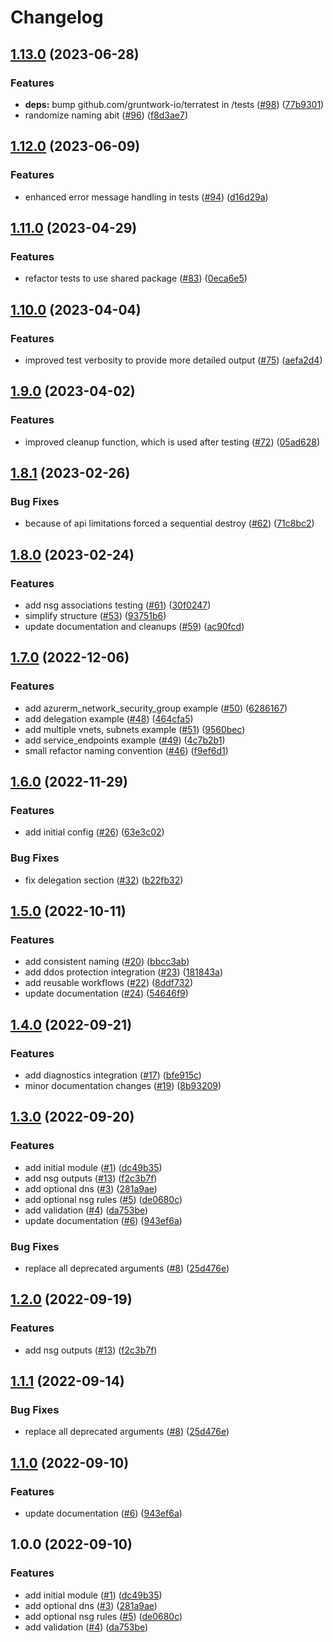 # Changelog

## [1.13.0](https://github.com/aztfmods/module-azurerm-vnet/compare/v1.12.0...v1.13.0) (2023-06-28)


### Features

* **deps:** bump github.com/gruntwork-io/terratest in /tests ([#98](https://github.com/aztfmods/module-azurerm-vnet/issues/98)) ([77b9301](https://github.com/aztfmods/module-azurerm-vnet/commit/77b930185a0bdfe15acddd015e35b5a48e14a82f))
* randomize naming abit ([#96](https://github.com/aztfmods/module-azurerm-vnet/issues/96)) ([f8d3ae7](https://github.com/aztfmods/module-azurerm-vnet/commit/f8d3ae7b0139362858412ff4d584ec4e9e7e0536))

## [1.12.0](https://github.com/aztfmods/module-azurerm-vnet/compare/v1.11.0...v1.12.0) (2023-06-09)


### Features

* enhanced error message handling in tests ([#94](https://github.com/aztfmods/module-azurerm-vnet/issues/94)) ([d16d29a](https://github.com/aztfmods/module-azurerm-vnet/commit/d16d29a133afcd1388d987a2321ec5f7d0bcebeb))

## [1.11.0](https://github.com/aztfmods/module-azurerm-vnet/compare/v1.10.0...v1.11.0) (2023-04-29)


### Features

* refactor tests to use shared package ([#83](https://github.com/aztfmods/module-azurerm-vnet/issues/83)) ([0eca6e5](https://github.com/aztfmods/module-azurerm-vnet/commit/0eca6e52687617c4b6ecb08d5949e67502afdb40))

## [1.10.0](https://github.com/aztfmods/module-azurerm-vnet/compare/v1.9.0...v1.10.0) (2023-04-04)


### Features

* improved test verbosity to provide more detailed output ([#75](https://github.com/aztfmods/module-azurerm-vnet/issues/75)) ([aefa2d4](https://github.com/aztfmods/module-azurerm-vnet/commit/aefa2d4f55a4f30e361e6e30e6626cd0839a5a7e))

## [1.9.0](https://github.com/aztfmods/module-azurerm-vnet/compare/v1.8.1...v1.9.0) (2023-04-02)


### Features

* improved cleanup function, which is used after testing ([#72](https://github.com/aztfmods/module-azurerm-vnet/issues/72)) ([05ad628](https://github.com/aztfmods/module-azurerm-vnet/commit/05ad628c24b532b1f00a52ae2eac9ac0a6d62c1c))

## [1.8.1](https://github.com/aztfmods/module-azurerm-vnet/compare/v1.8.0...v1.8.1) (2023-02-26)


### Bug Fixes

* because of api limitations forced a sequential destroy ([#62](https://github.com/aztfmods/module-azurerm-vnet/issues/62)) ([71c8bc2](https://github.com/aztfmods/module-azurerm-vnet/commit/71c8bc29cd28c8bce3d37a1f6098eee88a6d9e7f))

## [1.8.0](https://github.com/aztfmods/module-azurerm-vnet/compare/v1.7.0...v1.8.0) (2023-02-24)


### Features

* add nsg associations testing ([#61](https://github.com/aztfmods/module-azurerm-vnet/issues/61)) ([30f0247](https://github.com/aztfmods/module-azurerm-vnet/commit/30f024783621d91f8fe880ee1d9e6217e76aa445))
* simplify structure ([#53](https://github.com/aztfmods/module-azurerm-vnet/issues/53)) ([93751b6](https://github.com/aztfmods/module-azurerm-vnet/commit/93751b6b9c04878b74684d5fc080558451a4e87c))
* update documentation and cleanups ([#59](https://github.com/aztfmods/module-azurerm-vnet/issues/59)) ([ac90fcd](https://github.com/aztfmods/module-azurerm-vnet/commit/ac90fcd1cc836c60a552ada2324e19b243a128d4))

## [1.7.0](https://github.com/aztfmods/module-azurerm-vnet/compare/v1.6.0...v1.7.0) (2022-12-06)


### Features

* add azurerm_network_security_group example ([#50](https://github.com/aztfmods/module-azurerm-vnet/issues/50)) ([6286167](https://github.com/aztfmods/module-azurerm-vnet/commit/6286167a6917ef2d68c37ce417bce829cb318052))
* add delegation example ([#48](https://github.com/aztfmods/module-azurerm-vnet/issues/48)) ([464cfa5](https://github.com/aztfmods/module-azurerm-vnet/commit/464cfa5ce29d52064538ad23c37a727d6f0233a5))
* add multiple vnets, subnets example ([#51](https://github.com/aztfmods/module-azurerm-vnet/issues/51)) ([9560bec](https://github.com/aztfmods/module-azurerm-vnet/commit/9560becc94e9689363465dae4682674b85059324))
* add service_endpoints example ([#49](https://github.com/aztfmods/module-azurerm-vnet/issues/49)) ([4c7b2b1](https://github.com/aztfmods/module-azurerm-vnet/commit/4c7b2b1ba1857b01b88f6f18ecf405d6ce46476c))
* small refactor naming convention ([#46](https://github.com/aztfmods/module-azurerm-vnet/issues/46)) ([f9ef6d1](https://github.com/aztfmods/module-azurerm-vnet/commit/f9ef6d1aad31a99c7d627c294d3829a9f82e3fce))

## [1.6.0](https://github.com/aztfmods/module-azurerm-vnet/compare/v1.5.0...v1.6.0) (2022-11-29)


### Features

* add initial config ([#26](https://github.com/aztfmods/module-azurerm-vnet/issues/26)) ([63e3c02](https://github.com/aztfmods/module-azurerm-vnet/commit/63e3c0274ba23b278ef544a96a35bee03c4fd842))


### Bug Fixes

* fix delegation section ([#32](https://github.com/aztfmods/module-azurerm-vnet/issues/32)) ([b22fb32](https://github.com/aztfmods/module-azurerm-vnet/commit/b22fb32a03234dcbe25fb5bbf60c0fdf3cb5efc9))

## [1.5.0](https://github.com/aztfmods/module-azurerm-vnet/compare/v1.4.0...v1.5.0) (2022-10-11)


### Features

* add consistent naming ([#20](https://github.com/aztfmods/module-azurerm-vnet/issues/20)) ([bbcc3ab](https://github.com/aztfmods/module-azurerm-vnet/commit/bbcc3abcbc3d9c7c24512335ce2db4e00e83c513))
* add ddos protection integration ([#23](https://github.com/aztfmods/module-azurerm-vnet/issues/23)) ([181843a](https://github.com/aztfmods/module-azurerm-vnet/commit/181843abd565786d96e78e11fb4830317cbe7e64))
* add reusable workflows ([#22](https://github.com/aztfmods/module-azurerm-vnet/issues/22)) ([8ddf732](https://github.com/aztfmods/module-azurerm-vnet/commit/8ddf732d4a02ffc2f32296fca6f82960624bfffb))
* update documentation ([#24](https://github.com/aztfmods/module-azurerm-vnet/issues/24)) ([54646f9](https://github.com/aztfmods/module-azurerm-vnet/commit/54646f99b7aa8e742c00de591b094b89a3adb6cd))

## [1.4.0](https://github.com/aztfmods/module-azurerm-vnet/compare/v1.3.0...v1.4.0) (2022-09-21)


### Features

* add diagnostics integration ([#17](https://github.com/aztfmods/module-azurerm-vnet/issues/17)) ([bfe915c](https://github.com/aztfmods/module-azurerm-vnet/commit/bfe915ca4efbb2ef264e66407b8c6e9552e875ba))
* minor documentation changes ([#19](https://github.com/aztfmods/module-azurerm-vnet/issues/19)) ([8b93209](https://github.com/aztfmods/module-azurerm-vnet/commit/8b93209d935f64dee4fcea77f45e1d3a4219308b))

## [1.3.0](https://github.com/aztfmods/module-azurerm-vnet/compare/v1.2.0...v1.3.0) (2022-09-20)


### Features

* add initial module ([#1](https://github.com/aztfmods/module-azurerm-vnet/issues/1)) ([dc49b35](https://github.com/aztfmods/module-azurerm-vnet/commit/dc49b35d1189df4b9d05cf4e98f34da24743737e))
* add nsg outputs ([#13](https://github.com/aztfmods/module-azurerm-vnet/issues/13)) ([f2c3b7f](https://github.com/aztfmods/module-azurerm-vnet/commit/f2c3b7f6975793e645f1f2a7ebb392a5a80c72f4))
* add optional dns ([#3](https://github.com/aztfmods/module-azurerm-vnet/issues/3)) ([281a9ae](https://github.com/aztfmods/module-azurerm-vnet/commit/281a9aea7dc68a6e0c15d14c79d89872d78dc081))
* add optional nsg rules ([#5](https://github.com/aztfmods/module-azurerm-vnet/issues/5)) ([de0680c](https://github.com/aztfmods/module-azurerm-vnet/commit/de0680c74ea3e57bc1636d64e4309f6d390ec5f1))
* add validation ([#4](https://github.com/aztfmods/module-azurerm-vnet/issues/4)) ([da753be](https://github.com/aztfmods/module-azurerm-vnet/commit/da753be82333c8c0e548c680e11a8dc1f8b12cf4))
* update documentation ([#6](https://github.com/aztfmods/module-azurerm-vnet/issues/6)) ([943ef6a](https://github.com/aztfmods/module-azurerm-vnet/commit/943ef6abf194659b756f47944fcdc9e5278d399b))


### Bug Fixes

* replace all deprecated arguments ([#8](https://github.com/aztfmods/module-azurerm-vnet/issues/8)) ([25d476e](https://github.com/aztfmods/module-azurerm-vnet/commit/25d476e3b27e8c7a00880438540471fc333d8f11))

## [1.2.0](https://github.com/aztfmods/module-azurerm-vnet/compare/v1.1.1...v1.2.0) (2022-09-19)


### Features

* add nsg outputs ([#13](https://github.com/aztfmods/module-azurerm-vnet/issues/13)) ([f2c3b7f](https://github.com/aztfmods/module-azurerm-vnet/commit/f2c3b7f6975793e645f1f2a7ebb392a5a80c72f4))

## [1.1.1](https://github.com/dkooll/terraform-azurerm-vnet/compare/v1.1.0...v1.1.1) (2022-09-14)


### Bug Fixes

* replace all deprecated arguments ([#8](https://github.com/dkooll/terraform-azurerm-vnet/issues/8)) ([25d476e](https://github.com/dkooll/terraform-azurerm-vnet/commit/25d476e3b27e8c7a00880438540471fc333d8f11))

## [1.1.0](https://github.com/dkooll/terraform-azurerm-vnet/compare/v1.0.0...v1.1.0) (2022-09-10)


### Features

* update documentation ([#6](https://github.com/dkooll/terraform-azurerm-vnet/issues/6)) ([943ef6a](https://github.com/dkooll/terraform-azurerm-vnet/commit/943ef6abf194659b756f47944fcdc9e5278d399b))

## 1.0.0 (2022-09-10)


### Features

* add initial module ([#1](https://github.com/dkooll/terraform-azurerm-vnet/issues/1)) ([dc49b35](https://github.com/dkooll/terraform-azurerm-vnet/commit/dc49b35d1189df4b9d05cf4e98f34da24743737e))
* add optional dns ([#3](https://github.com/dkooll/terraform-azurerm-vnet/issues/3)) ([281a9ae](https://github.com/dkooll/terraform-azurerm-vnet/commit/281a9aea7dc68a6e0c15d14c79d89872d78dc081))
* add optional nsg rules ([#5](https://github.com/dkooll/terraform-azurerm-vnet/issues/5)) ([de0680c](https://github.com/dkooll/terraform-azurerm-vnet/commit/de0680c74ea3e57bc1636d64e4309f6d390ec5f1))
* add validation ([#4](https://github.com/dkooll/terraform-azurerm-vnet/issues/4)) ([da753be](https://github.com/dkooll/terraform-azurerm-vnet/commit/da753be82333c8c0e548c680e11a8dc1f8b12cf4))
